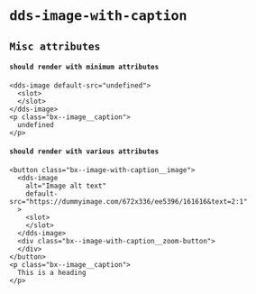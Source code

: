 # `dds-image-with-caption`

## `Misc attributes`

####   `should render with minimum attributes`

```
<dds-image default-src="undefined">
  <slot>
  </slot>
</dds-image>
<p class="bx--image__caption">
  undefined
</p>

```

####   `should render with various attributes`

```
<button class="bx--image-with-caption__image">
  <dds-image
    alt="Image alt text"
    default-src="https://dummyimage.com/672x336/ee5396/161616&text=2:1"
  >
    <slot>
    </slot>
  </dds-image>
  <div class="bx--image-with-caption__zoom-button">
  </div>
</button>
<p class="bx--image__caption">
  This is a heading
</p>

```

